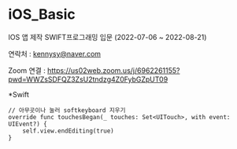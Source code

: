 # iOS_Basic
IOS 앱 제작 SWIFT프로그래밍 입문 (2022-07-06 ~ 2022-08-21)

연락처 : kennysy@naver.com


Zoom 연결 : 
    https://us02web.zoom.us/j/6962261155?pwd=WWZsSDFQZ3ZsU2tndzg4Z0FybGZpUT09


*Swift

    // 아무곳이나 눌러 softkeyboard 지우기
    override func touchesBegan(_ touches: Set<UITouch>, with event: UIEvent?) {
        self.view.endEditing(true)
    }
